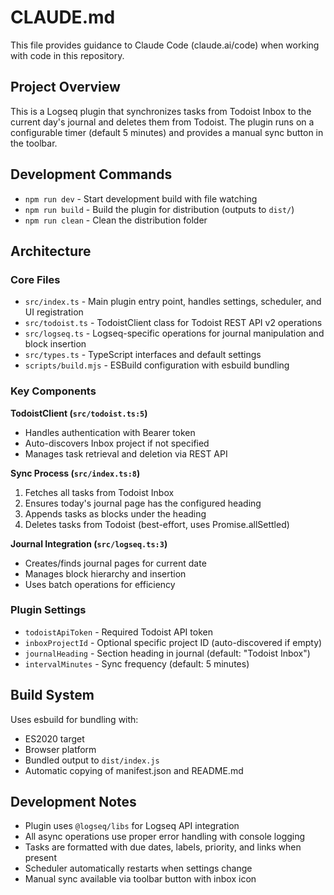 # CLAUDE.md

This file provides guidance to Claude Code (claude.ai/code) when working with code in this repository.

## Project Overview

This is a Logseq plugin that synchronizes tasks from Todoist Inbox to the current day's journal and deletes them from Todoist. The plugin runs on a configurable timer (default 5 minutes) and provides a manual sync button in the toolbar.

## Development Commands

- `npm run dev` - Start development build with file watching
- `npm run build` - Build the plugin for distribution (outputs to `dist/`)
- `npm run clean` - Clean the distribution folder

## Architecture

### Core Files
- `src/index.ts` - Main plugin entry point, handles settings, scheduler, and UI registration
- `src/todoist.ts` - TodoistClient class for Todoist REST API v2 operations
- `src/logseq.ts` - Logseq-specific operations for journal manipulation and block insertion
- `src/types.ts` - TypeScript interfaces and default settings
- `scripts/build.mjs` - ESBuild configuration with esbuild bundling

### Key Components

**TodoistClient (`src/todoist.ts:5`)**
- Handles authentication with Bearer token
- Auto-discovers Inbox project if not specified
- Manages task retrieval and deletion via REST API

**Sync Process (`src/index.ts:8`)**
1. Fetches all tasks from Todoist Inbox
2. Ensures today's journal page has the configured heading
3. Appends tasks as blocks under the heading
4. Deletes tasks from Todoist (best-effort, uses Promise.allSettled)

**Journal Integration (`src/logseq.ts:3`)**
- Creates/finds journal pages for current date
- Manages block hierarchy and insertion
- Uses batch operations for efficiency

### Plugin Settings
- `todoistApiToken` - Required Todoist API token
- `inboxProjectId` - Optional specific project ID (auto-discovered if empty)
- `journalHeading` - Section heading in journal (default: "Todoist Inbox")
- `intervalMinutes` - Sync frequency (default: 5 minutes)

## Build System

Uses esbuild for bundling with:
- ES2020 target
- Browser platform
- Bundled output to `dist/index.js`
- Automatic copying of manifest.json and README.md

## Development Notes

- Plugin uses `@logseq/libs` for Logseq API integration
- All async operations use proper error handling with console logging
- Tasks are formatted with due dates, labels, priority, and links when present
- Scheduler automatically restarts when settings change
- Manual sync available via toolbar button with inbox icon